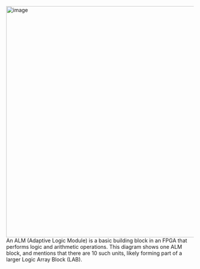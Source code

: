 <img width="1194" height="623" alt="image" src="https://github.com/user-attachments/assets/54891c07-f739-4fe1-9651-fa77c77e97a7" />
An ALM (Adaptive Logic Module) is a basic building block in an FPGA that performs logic and arithmetic operations. This diagram shows one ALM block, and mentions that there are 10 such units, likely forming part of a larger Logic Array Block (LAB).
